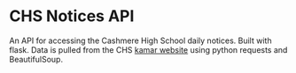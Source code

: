 # CHS Notices API
An API for accessing the Cashmere High School daily notices.  Built with flask.  Data is pulled from the CHS [kamar website]('https://web.kamar.cashmere.school.nz/index.php/notices') using python requests and BeautifulSoup.
